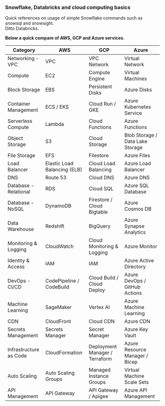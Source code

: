 ### Snowflake, Databricks and cloud computing basics

Quick references on usage of simple Snowflake commands such as snowsql and snowsight.
<br>Ditto Databricks.

**Below a quick compare of AWS, GCP and Azure services.**


| Category                | AWS                                           | GCP                                              | Azure                                |
|-------------------------|-----------------------------------------------|--------------------------------------------------|--------------------------------------|
| Networking - VPC         | VPC                                           | VPC Network                                      | Virtual Network               |
| Compute                  | EC2                                           | Compute Engine                                   | Virtual Machines               |
| Block Storage            | EBS                                           | Persistent Disks                                | Azure Disks                         |
| Container Management     | ECS / EKS                                     | Cloud Run / GKE                                  | Azure Kubernetes Service      |
| Serverless Compute       | Lambda                                        | Cloud Functions                                  | Azure Functions                     |
| Object Storage           | S3                                            | Cloud Storage                                    | Blob Storage / Data Lake Storage |
| File Storage             | EFS                                           | Filestore                                        | Azure Files                         |
| Load Balancer            | Elastic Load Balancing (ELB)                  | Cloud Load Balancing                             | Azure Load Balancer                 |
| DNS                      | Route 53                                      | Cloud DNS                                        | Azure DNS                           |
| Database - Relational    | RDS                                           | Cloud SQL                                        | Azure SQL Database                  |
| Database - NoSQL         | DynamoDB                                      | Firestore / Cloud Bigtable                       | Azure Cosmos DB                     |
| Data Warehouse           | Redshift                                      | BigQuery                                         | Azure Synapse Analytics             |
| Monitoring & Logging     | CloudWatch                                    | Cloud Monitoring & Logging                       | Azure Monitor                       |
| Identity & Access        | IAM                                           | IAM                                              | Azure Active Directory        |
| DevOps - CI/CD           | CodePipeline / CodeBuild                      | Cloud Build / Cloud Deploy                       | Azure DevOps / GitHub Actions       |
| Machine Learning         | SageMaker                                     | Vertex AI                                        | Azure Machine Learning              |
| CDN                      | CloudFront                                    | Cloud CDN                                        | Azure CDN                           |
| Secrets Management       | Secrets Manager                               | Secret Manager                                   | Azure Key Vault                     |
| Infrastructure as Code   | CloudFormation                                | Deployment Manager / Terraform                   | Azure Resource Manager / Bicep|
| Auto Scaling             | Auto Scaling Groups                           | Managed Instance Groups                          | Virtual Machine Scale Sets    |
| API Management           | API Gateway                                   | API Gateway / Apigee                             | Azure API Management                |